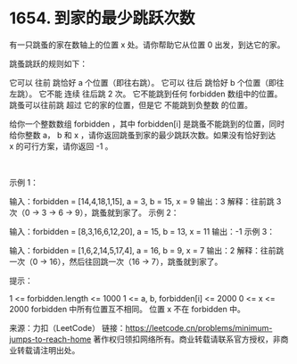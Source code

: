 # 1654. 到家的最少跳跃次数

有一只跳蚤的家在数轴上的位置 x 处。请你帮助它从位置 0 出发，到达它的家。

跳蚤跳跃的规则如下：

它可以 往前 跳恰好 a 个位置（即往右跳）。
它可以 往后 跳恰好 b 个位置（即往左跳）。
它不能 连续 往后跳 2 次。
它不能跳到任何 forbidden 数组中的位置。
跳蚤可以往前跳 超过 它的家的位置，但是它 不能跳到负整数 的位置。

给你一个整数数组 forbidden ，其中 forbidden[i] 是跳蚤不能跳到的位置，同时给你整数 a， b 和 x ，请你返回跳蚤到家的最少跳跃次数。如果没有恰好到达 x 的可行方案，请你返回 -1 。

 

示例 1：

输入：forbidden = [14,4,18,1,15], a = 3, b = 15, x = 9
输出：3
解释：往前跳 3 次（0 -> 3 -> 6 -> 9），跳蚤就到家了。
示例 2：

输入：forbidden = [8,3,16,6,12,20], a = 15, b = 13, x = 11
输出：-1
示例 3：

输入：forbidden = [1,6,2,14,5,17,4], a = 16, b = 9, x = 7
输出：2
解释：往前跳一次（0 -> 16），然后往回跳一次（16 -> 7），跳蚤就到家了。
 

提示：

1 <= forbidden.length <= 1000
1 <= a, b, forbidden[i] <= 2000
0 <= x <= 2000
forbidden 中所有位置互不相同。
位置 x 不在 forbidden 中。

来源：力扣（LeetCode）
链接：https://leetcode.cn/problems/minimum-jumps-to-reach-home
著作权归领扣网络所有。商业转载请联系官方授权，非商业转载请注明出处。